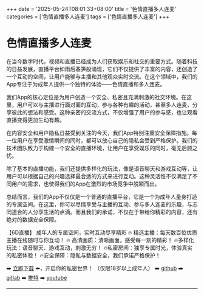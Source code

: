 +++
date = '2025-05-24T08:01:33+08:00'
title = '色情直播多人连麦'
categories = ['色情直播多人连麦']
tags = ['色情直播多人连麦']
+++

# 色情直播多人连麦

在当今数字时代，视频和直播已经成为人们获取娱乐和社交的重要方式。随着科技的日益发展，直播平台如雨后春笋般涌现，它们不仅提供了丰富的内容，还创造了一个互动的空间，让用户能够与主播和其他观众实时交流。在这个领域中，我们的App专注于为成年人提供一个独特的体验——色情直播和多人连麦。

我们App的核心定位是为用户创造一个安全、私密且充满刺激的社交环境。在这里，用户可以与主播进行面对面的互动，参与各种有趣的活动，甚至多人连麦，分享彼此的想法和感受。这种亲密的交流方式，不仅增强了用户的参与感，也让观看直播变得更加生动有趣。

在内容安全和用户隐私日益受到关注的今天，我们App特别注重安全保障措施。每一位用户在享受激情瞬间的同时，都可以放心自己的隐私会受到严格保护。我们的技术团队致力于构建一个安全的直播环境，让用户在享受娱乐的同时，毫无后顾之忧。

除了基本的直播功能，我们还提供多样化的玩法，像是语音聊天和游戏互动等，让用户可以根据自己的兴趣选择最合适的方式来进行互动。这种灵活性不仅满足了不同用户的需求，也使得我们的App在激烈的市场竞争中脱颖而出。

总结而言，我们的App不仅仅是一个普通的直播平台，它是一个为成年人量身打造的专属空间。在这里，你可以尽情享受与主播的互动、参与多人连麦的乐趣，与志同道合的人分享生活的点滴。而且我们的承诺，不仅在于带给你精彩的内容，还有绝对的数据安全保障。

【6D直播】
成年人的专属空间，实时互动尽享精彩
🔥 精选主播：每天数百位优质主播在线随时与你互动！
🔥 高清画质：清晰画面，感受每一刻的精彩！
🔥多样化玩法：语音聊天、游戏互动，刺激无穷！
🔥私密房间：独享专属时光，体验真实的私密体验！
🔥安全保障：隐私与数据安全，我们承诺严格保护！

➡️ [立即下载](https://down123.s3.ap-east-1.amazonaws.com/down/down.html?channelCode=blog) ⬅️，开启你的私密世界！
（仅限18岁以上成年人）
➡️ [github](https://aldult-live.github.io/)
➡️ [gitlab](https://seo-09598d.gitlab.io/)
➡️ [推特](https://x.com/wegame33)
➡️ [youtube](https://www.youtube.com/@6Dlive)

---
